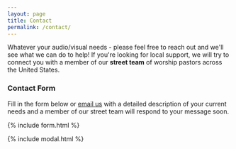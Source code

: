 ```yaml
---
layout: page
title: Contact
permalink: /contact/
---
```


Whatever your audio/visual needs - please feel free to reach out and we'll see what we can do to help! If you're looking for local support, we will try to connect you with a member of our **street team** of worship pastors across the United States.

### Contact Form

Fill in the form below or [email us](mailto:{{site.email}}) with a detailed description of your current needs and a member of our street team will respond to your message soon.

{% include form.html %}

{% include modal.html %}
